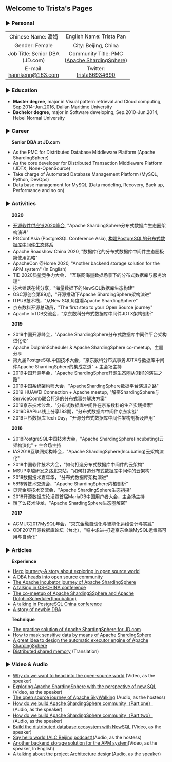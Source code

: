 ## Welcome to Trista's Pages

### ▶ Personal

|                                |                           |
| :-----------------------------: | :------------------------: |
| Chinese Name: 潘娟              | English Name: Trista Pan   |
| Gender: Female                 | City: Beijing, China       | 
| Job Title: Senior DBA<br>(JD.com) | Community Title: PMC<br>([Apache ShardingSphere](https://github.com/apache/shardingsphere)) |
| E-mail:<br><a href="mailto:hannkenn@163.com">hannkenn@163.com</a> | Twitter:<br>[trista86934690](https://twitter.com/trista86934690) |

### ▶ Education

- **Master degree**, major in Visual pattern retrieval and Cloud computing, Sep.2014-Jun.2016, Dalian Maritime University
- **Bachelor degree**, major in Software developing, Sep.2010-Jun.2014, Hebei Normal University

### ▶ Career

&nbsp;&nbsp;&nbsp;&nbsp; **Senior DBA at JD.com**
- As the PMC for Distributed Database Middleware Platform (Apache ShardingSphere) 
- As the core developer for Distributed Transaction Middleware Platform (JDTX, None-OpenSource)
- Take charge of Automated Database Management Platform (MySQL, Python, DevOps)
- Data base management for MySQL (Data modeling, Recovery, Back up, Performance and so on)

### ▶ Activities
&nbsp;&nbsp;&nbsp;&nbsp; **2020**
- [开源软件供应链2020峰会](https://isrc.iscas.ac.cn/summer2020/#/summitmeeting), "Apache ShardingSphere分布式数据库生态圈架构演进"
- PGConf.Asia (PostgreSQL Conference Asia), [构建PostgreSQL的分布式数据库中间件生态体系](https://mp.weixin.qq.com/s/7RpKbWPytzMH9VSgjxxCoA)
- Apache Roadshow China 2020, "数据库化的分布式数据库中间件生态圈极简使用策略"
- ApacheCon @Home 2020, "Another backend storage solution for the APM system" (In English)
- TiD 2020质量竞争力大会， "互联网海量数据场景下的分布式数据库与服务治理"
- 技术锁话在线分享，"海量数据下的NewSQL数据库生态构建"
- OSC源创会第89期，"开源推动下Apache ShardingSphere架构演进"
- ITPUB技术栈，"从New SQL角度看Apache ShardingSphere"
- 京东数科开源总动员，"The first step to your Open Source journey"
- Apache IoTDB交流会，"京东数科分布式数据库中间件JDTX架构剖析"

&nbsp;&nbsp;&nbsp;&nbsp; **2019**
- 2019中国开源峰会，"Apache ShardingSphere分布式数据库中间件平台架构进化论"
- Apache DolphinScheduler & Apache ShardingSphere co-meetup，主题分享
- 第九届PostgreSQL中国技术大会，"京东数科分布式事务JDTX与数据库中间件Apache ShardingSphere的集成之道" + 主会场主持
- 2019中国开源年会，"Apache ShardingSphere开源生态圈从0到1的演进之路"
- 2019中国系统架构师大会，"ApacheShardingSphere数据平台演进之路"
- 2019 HUAWEI Connection + Apache meetup, "解密ShardingSphere与ServiceComb联合打造的分布式事务解决方案"
- 2019京东技术沙龙，"分布式数据库中间件在京东数科的生产实践探索"
- 2019DBAPlus线上分享183期，"分布式数据库中间件京东实战"
- 2019巨杉数据库Tech Day，"开源分布式数据库中间件架构剖析及应用"

&nbsp;&nbsp;&nbsp;&nbsp; **2018**
- 2018PostgreSQL中国技术大会，"Apache ShardingSphere(Incubating)云架构演化" + 主会场主持
- IAS2018互联网架构峰会，"Apache ShardingSphere(Incubating)云架构演化"
- 2018中国软件技术大会，"如何打造分布式数据库中间件的云架构"
- MSUP卓越研发之路北京站，"如何打造分布式数据库中间件的云架构"
- 2018数据技术嘉年华，"分布式数据库架构演进"
- 58转转技术交流会，"Apache ShardingSphere内核剖析"
- 贝壳金服技术交流会，"Apache ShardingSphere生态初探"
- 2018开源数据库论坛暨首届MariaDB中国用户者大会，主会场主持
- 饿了么技术沙龙，"Apache ShardingSphere生态圈解密"

&nbsp;&nbsp;&nbsp;&nbsp; **2017**
- ACMUG2017MySQL年会，"京东金融自动化与智能化运维设计与实践"
- ODF2017开源数据库论坛（台北），"稳中求进-打造京东金融MySQL运维高可用与自动化"

### ▶ Articles

&nbsp;&nbsp;&nbsp;&nbsp; **Experience**
- [Hero journery-A story about exploring in open source world](https://mp.weixin.qq.com/s/0DpzNxrf_lZktBDv1TnWUg)
- [A DBA heads into open source community](https://mp.weixin.qq.com/s/KRjKlDEHJWcK1-oXf2k_8A)
- [The Apache Incubator journey of Apache ShardingSphere](https://mp.weixin.qq.com/s/0DpzNxrf_lZktBDv1TnWUg)
- [A talking in OS-CHINA conference](https://mp.weixin.qq.com/s/UaFpCMv_UI_QH4RVhJPdew)
- [The co-meetup of Apache ShardingSSphere and Apache DolphinScheduler(Incubating)](https://mp.weixin.qq.com/s/PZ2vOMsyO_SbBBelMsPAFA)
- [A talking in PostgreSQL China conference](https://blog.csdn.net/ShardingSphere/article/details/103360185)
- [A story of newbie DBA](https://mp.weixin.qq.com/s/1akzby9OaFuv3hn-2RFQ8A)

&nbsp;&nbsp;&nbsp;&nbsp; **Technique**
- [The practice solution of Apache ShardingSphere for JD.com](https://www.infoq.cn/article/1QvyzW9W*YuF685kYBkq)
- [How to mask sensitive data by means of Apache ShardingSphere](https://dbaplus.cn/news-159-2704-1.html)
- [A great idea to design the automatic executor engine of Apache ShardingSphere](https://mp.weixin.qq.com/s/hIKZPJDfGfeduW4frwVN_w)
- [Distributed shared memory](https://mp.weixin.qq.com/s/pL_bDesG9eQPkMDPCFfVPQ) (Translation)


### ▶ Video & Audio
- [Why do we want to head into the open-source world](https://b23.tv/tQeLJQ) (Video, as the speaker)
- [Exploring Apache ShardingSphere with the perspective of new SQL](https://b23.tv/My70PT) (Video, as the speaker)
- [The open source journey of Apache SkyWalking](https://mp.weixin.qq.com/s/QPNEPYpeyepGfTc8X6ofJQ) (Audio, as the hostess)
- [How do we build Apache ShardingSphere community（Part one）](https://www.ximalaya.com/keji/37853515/304115934) (Audio, as the speaker)
- [How do we build Apache ShardingSphere community（Part two）](https://www.ximalaya.com/keji/37853515/308619842) (Audio, as the speaker)
- [Build the distributed database ecosystem with NewSQL](https://www.bilibili.com/video/BV19z411e743) (Video, as the speaker)
- [Say hello world (ALC Beijing podcast)](http://xima.tv/mWthIo?_sonic=0)(Audio, as the hostess)
- [Another backend storage solution for the APM system](https://www.youtube.com/watch?v=OazS_3r3NM4&list=PLU2OcwpQkYCwH0supvkpx6uLMDYuaxnbW&index=2)(Video, as the speaker, In English)
- [A talking about the project Architecture design](http://xima.tv/ck62Vv?_sonic=0)(Audio, as the speaker)
